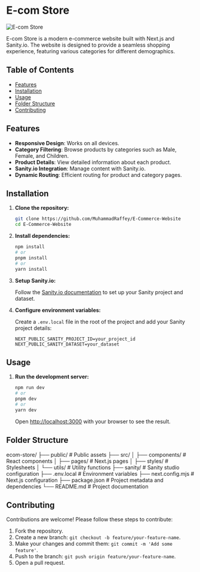 # E-com Store

![E-com Store](./path/to/your/screenshot.png)

E-com Store is a modern e-commerce website built with Next.js and Sanity.io. The website is designed to provide a seamless shopping experience, featuring various categories for different demographics.

## Table of Contents

- [Features](#features)
- [Installation](#installation)
- [Usage](#usage)
- [Folder Structure](#folder-structure)
- [Contributing](#contributing)

## Features

- **Responsive Design**: Works on all devices.
- **Category Filtering**: Browse products by categories such as Male, Female, and Children.
- **Product Details**: View detailed information about each product.
- **Sanity.io Integration**: Manage content with Sanity.io.
- **Dynamic Routing**: Efficient routing for product and category pages.

## Installation

1. **Clone the repository:**

   ```bash
   git clone https://github.com/MuhammadRaffey/E-Commerce-Website
   cd E-Commerce-Website
   ```

2. **Install dependencies:**

   ```bash
   npm install
   # or
   pnpm install
   # or
   yarn install
   ```

3. **Setup Sanity.io:**

   Follow the [Sanity.io documentation](https://www.sanity.io/docs) to set up your Sanity project and dataset.

4. **Configure environment variables:**

   Create a `.env.local` file in the root of the project and add your Sanity project details:

   ```env
   NEXT_PUBLIC_SANITY_PROJECT_ID=your_project_id
   NEXT_PUBLIC_SANITY_DATASET=your_dataset
   ```

## Usage

1. **Run the development server:**

   ```bash
   npm run dev
   # or
   pnpm dev
   # or
   yarn dev
   ```

   Open [http://localhost:3000](http://localhost:3000) with your browser to see the result.

## Folder Structure

ecom-store/
├── public/ # Public assets
├── src/
│ ├── components/ # React components
│ ├── pages/ # Next.js pages
│ ├── styles/ # Stylesheets
│ └── utils/ # Utility functions
├── sanity/ # Sanity studio configuration
├── .env.local # Environment variables
├── next.config.mjs # Next.js configuration
├── package.json # Project metadata and dependencies
└── README.md # Project documentation

## Contributing

Contributions are welcome! Please follow these steps to contribute:

1. Fork the repository.
2. Create a new branch: `git checkout -b feature/your-feature-name`.
3. Make your changes and commit them: `git commit -m 'Add some feature'`.
4. Push to the branch: `git push origin feature/your-feature-name`.
5. Open a pull request.
